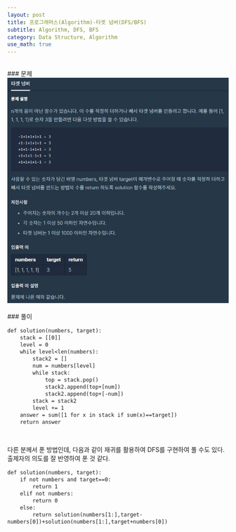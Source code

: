 ```yaml
---
layout: post
title: 프로그래머스(Algorithm)-타겟 넘버(DFS/BFS)
subtitle: Algorithm, DFS, BFS
category: Data Structure, Algorithm
use_math: true
---
```


<br>
### 문제

<center><img src = '/post_img/200406/image3.png' width="600"/></center>

<br>
### 풀이

```
def solution(numbers, target):
    stack = [[0]]
    level = 0
    while level<len(numbers):
        stack2 = []
        num = numbers[level]
        while stack:
            top = stack.pop()
            stack2.append(top+[num])
            stack2.append(top+[-num])
        stack = stack2
        level += 1
    answer = sum([1 for x in stack if sum(x)==target])
    return answer
```

<br>

다른 분께서 푼 방법인데, 다음과 같이 재귀를 활용하여 DFS를 구현하여 풀 수도 있다. 출제자의 의도를 잘 반영하여 푼 것 같다.

```
def solution(numbers, target):
    if not numbers and target==0:
        return 1
    elif not numbers:
        return 0
    else:
        return solution(numbers[1:],target-numbers[0])+solution(numbers[1:],target+numbers[0])
```
